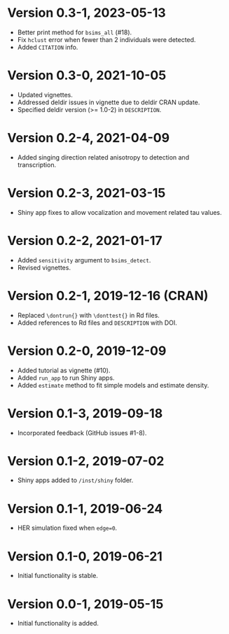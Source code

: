 # Version 0.3-1, 2023-05-13

* Better print method for `bsims_all` (#18).
* Fix `hclust` error when fewer than 2 individuals were detected.
* Added `CITATION` info.

# Version 0.3-0, 2021-10-05

* Updated vignettes.
* Addressed deldir issues in vignette due to deldir CRAN update.
* Specified deldir version (>= 1.0-2) in `DESCRIPTION`.

# Version 0.2-4, 2021-04-09

* Added singing direction related anisotropy to detection and transcription.

# Version 0.2-3, 2021-03-15

* Shiny app fixes to allow vocalization and movement related tau values.

# Version 0.2-2, 2021-01-17

* Added `sensitivity` argument to `bsims_detect`.
* Revised vignettes.

# Version 0.2-1, 2019-12-16 (CRAN)

* Replaced `\dontrun{}` with `\donttest{}` in Rd files.
* Added references to Rd files and `DESCRIPTION` with DOI.

# Version 0.2-0, 2019-12-09

* Added tutorial as vignette (#10).
* Added `run_app` to run Shiny apps.
* Added `estimate` method to fit simple models and estimate density.

# Version 0.1-3, 2019-09-18

* Incorporated feedback (GitHub issues #1-8).

# Version 0.1-2, 2019-07-02

* Shiny apps added to `/inst/shiny` folder.

# Version 0.1-1, 2019-06-24

* HER simulation fixed when `edge=0`.

# Version 0.1-0, 2019-06-21

* Initial functionality is stable.

# Version 0.0-1, 2019-05-15

* Initial functionality is added.
